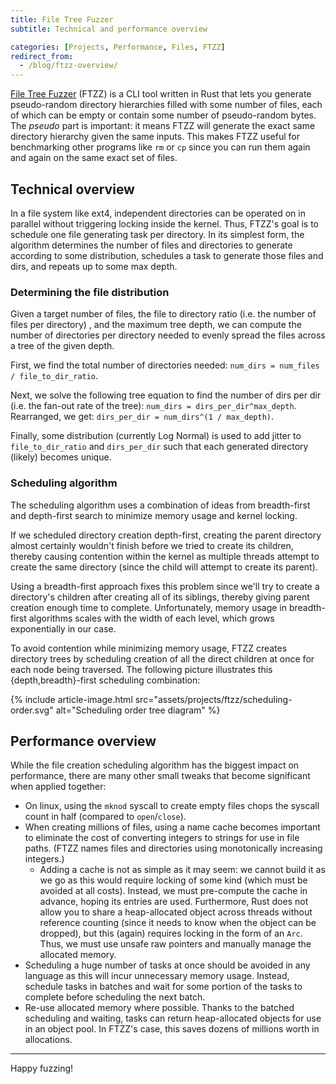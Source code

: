 ```yaml
---
title: File Tree Fuzzer
subtitle: Technical and performance overview

categories: [Projects, Performance, Files, FTZZ]
redirect_from:
  - /blog/ftzz-overview/
---
```


[File Tree Fuzzer](https://github.com/SUPERCILEX/ftzz) (FTZZ) is a CLI tool written in Rust that
lets you generate pseudo-random directory hierarchies filled with some number of files, each of
which can be empty or contain some number of pseudo-random bytes. The *pseudo* part is important: it
means FTZZ will generate the exact same directory hierarchy given the same inputs. This makes FTZZ
useful for benchmarking other programs like `rm` or `cp` since you can run them again and again on
the same exact set of files.

## Technical overview

In a file system like ext4, independent directories can be operated on in parallel without
triggering locking inside the kernel. Thus, FTZZ's goal is to schedule one file generating task per
directory. In its simplest form, the algorithm determines the number of files and directories to
generate according to some distribution, schedules a task to generate those files and dirs, and
repeats up to some max depth.

### Determining the file distribution

Given a target number of files, the file to directory ratio (i.e. the number of files per directory)
, and the maximum tree depth, we can compute the number of directories per directory needed to
evenly spread the files across a tree of the given depth.

First, we find the total number of directories needed: `num_dirs = num_files / file_to_dir_ratio`.

Next, we solve the following tree equation to find the number of dirs per dir (i.e. the fan-out rate
of the tree): `num_dirs = dirs_per_dir^max_depth`. Rearranged, we get:
`dirs_per_dir = num_dirs^(1 / max_depth)`.

Finally, some distribution (currently Log Normal) is used to add jitter to `file_to_dir_ratio`
and `dirs_per_dir` such that each generated directory (likely) becomes unique.

### Scheduling algorithm

The scheduling algorithm uses a combination of ideas from breadth-first and depth-first search to
minimize memory usage and kernel locking.

If we scheduled directory creation depth-first, creating the parent directory almost certainly
wouldn't finish before we tried to create its children, thereby causing contention within the kernel
as multiple threads attempt to create the same directory (since the child will attempt to create its
parent).

Using a breadth-first approach fixes this problem since we'll try to create a directory's children
after creating all of its siblings, thereby giving parent creation enough time to complete.
Unfortunately, memory usage in breadth-first algorithms scales with the width of each level, which
grows exponentially in our case.

To avoid contention while minimizing memory usage, FTZZ creates directory trees by scheduling
creation of all the direct children at once for each node being traversed. The following picture
illustrates this {depth,breadth}-first scheduling combination:

{% include article-image.html src="assets/projects/ftzz/scheduling-order.svg" alt="Scheduling order tree diagram" %}

## Performance overview

While the file creation scheduling algorithm has the biggest impact on performance, there are many
other small tweaks that become significant when applied together:

- On linux, using the `mknod` syscall to create empty files chops the syscall count in half
  (compared to `open`/`close`).
- When creating millions of files, using a name cache becomes important to eliminate the cost of
  converting integers to strings for use in file paths. (FTZZ names files and directories using
  monotonically increasing integers.)
    - Adding a cache is not as simple as it may seem: we cannot build it as we go as this would
      require locking of some kind (which must be avoided at all costs). Instead, we must
      pre-compute the cache in advance, hoping its entries are used. Furthermore, Rust does not
      allow you to share a heap-allocated object across threads without reference counting (since it
      needs to know when the object can be dropped), but this (again) requires locking in the form
      of an `Arc`. Thus, we must use unsafe raw pointers and manually manage the allocated memory.
- Scheduling a huge number of tasks at once should be avoided in any language as this will incur
  unnecessary memory usage. Instead, schedule tasks in batches and wait for some portion of the
  tasks to complete before scheduling the next batch.
- Re-use allocated memory where possible. Thanks to the batched scheduling and waiting, tasks can
  return heap-allocated objects for use in an object pool. In FTZZ's case, this saves dozens of
  millions worth in allocations.

---

Happy fuzzing!

